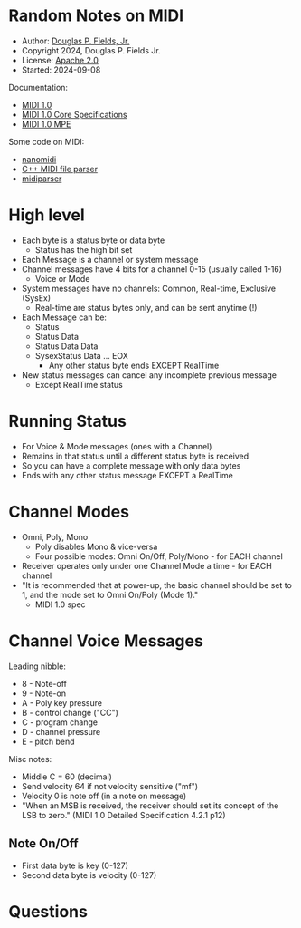 # Random Notes on MIDI

* Author: [Douglas P. Fields, Jr.](mailto:symbolics@lisp.engineer)
* Copyright 2024, Douglas P. Fields Jr.
* License: [Apache 2.0](https://www.apache.org/licenses/LICENSE-2.0.txt)
* Started: 2024-09-08

Documentation:
* [MIDI 1.0](https://midi.org/midi-1-0)
* [MIDI 1.0 Core Specifications](https://midi.org/midi-1-0-core-specifications)
* [MIDI 1.0 MPE](https://midi.org/midi-1-0-detailed-specification)

Some code on MIDI:
* [nanomidi](https://github.com/olemb/nanomidi)
* [C++ MIDI file parser](https://cm-gitlab.stanford.edu/craig/midifile/tree/04fd8bc23ddeb69d8f34a7adf259e5e1f2e26055)
* [midiparser](https://gitlab.com/jacobvosmaer/midiparser)

# High level

* Each byte is a status byte or data byte
  * Status has the high bit set
* Each Message is a channel or system message
* Channel messages have 4 bits for a channel 0-15 (usually called 1-16)
  * Voice or Mode
* System messages have no channels: Common, Real-time, Exclusive (SysEx)
  * Real-time are status bytes only, and can be sent anytime (!)
* Each Message can be:
  * Status
  * Status Data
  * Status Data Data
  * SysexStatus Data ... EOX
    * Any other status byte ends EXCEPT RealTime
* New status messages can cancel any incomplete previous message
  * Except RealTime status

# Running Status

* For Voice & Mode messages (ones with a Channel)
* Remains in that status until a different status byte is received
* So you can have a complete message with only data bytes
* Ends with any other status message EXCEPT a RealTime

# Channel Modes

* Omni, Poly, Mono
  * Poly disables Mono & vice-versa
  * Four possible modes: Omni On/Off, Poly/Mono - for EACH channel
* Receiver operates only under one Channel Mode a time - for EACH channel
* "It is recommended that at power-up, the basic channel should be set to 1, 
  and the mode set to Omni On/Poly (Mode 1)."
  * MIDI 1.0 spec
  
# Channel Voice Messages

Leading nibble:
* 8 - Note-off
* 9 - Note-on
* A - Poly key pressure
* B - control change ("CC")
* C - program change
* D - channel pressure
* E - pitch bend

Misc notes:
* Middle C = 60 (decimal)
* Send velocity 64 if not velocity sensitive ("mf")
* Velocity 0 is note off (in a note on message)
* "When an MSB is received, the receiver should set its concept of the LSB to zero."
  (MIDI 1.0 Detailed Specification 4.2.1 p12)

## Note On/Off

* First data byte is key (0-127)
* Second data byte is velocity (0-127)

# Questions


